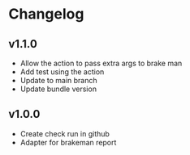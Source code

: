 # Changelog

## v1.1.0

- Allow the action to pass extra args to brake man
- Add test using the action
- Update to main branch
- Update bundle version

## v1.0.0

- Create check run in github
- Adapter for brakeman report
